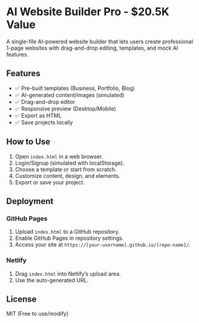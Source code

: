 # AI Website Builder Pro - $20.5K Value

A single-file AI-powered website builder that lets users create professional 1-page websites with drag-and-drop editing, templates, and mock AI features.

## Features
- ✅ Pre-built templates (Business, Portfolio, Blog)  
- ✅ AI-generated content/images (simulated)  
- ✅ Drag-and-drop editor  
- ✅ Responsive preview (Desktop/Mobile)  
- ✅ Export as HTML  
- ✅ Save projects locally  

## How to Use
1. Open `index.html` in a web browser.  
2. Login/Signup (simulated with localStorage).  
3. Choose a template or start from scratch.  
4. Customize content, design, and elements.  
5. Export or save your project.  

## Deployment
### GitHub Pages
1. Upload `index.html` to a GitHub repository.  
2. Enable GitHub Pages in repository settings.  
3. Access your site at `https://[your-username].github.io/[repo-name]/`.  

### Netlify
1. Drag `index.html` into Netlify’s upload area.  
2. Use the auto-generated URL.  

## License
MIT (Free to use/modify)
